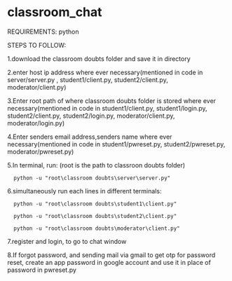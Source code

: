 # classroom_chat

REQUIREMENTS:
      python

STEPS TO FOLLOW:

1.download the classroom doubts folder and save it in directory

2.enter host ip address where ever necessary(mentioned in code in server/server.py , student1/client.py, student2/client.py, moderator/client.py)

3.Enter root path of where classroom doubts folder is stored where ever necessary(mentioned in code in student1/client.py, student1/login.py, student2/client.py, student2/login.py, moderator/client.py, moderator/login.py)

4.Enter senders email address,senders name where ever necessary(mentioned in code in  student1/pwreset.py, student2/pwreset.py, moderator/pwreset.py)

5.In terminal, run: (root is the path to classroon doubts folder)

      python -u "root\classroom doubts\server\server.py"
      
6.simultaneously run each lines in different terminals:

      python -u "root\classroom doubts\student1\client.py"
      
      python -u "root\classroom doubts\student2\client.py"
      
      python -u "root\classroom doubts\moderator\client.py"
      
7.register and login, to go to chat window

8.If forgot password, and sending mail via gmail to get otp for password reset, create an app password in google account and use it in place of password in pwreset.py
